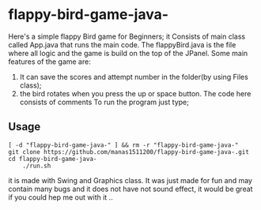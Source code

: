 
# flappy-bird-game-java-
Here's a simple flappy Bird game for Beginners;
it Consists of main class called App.java that runs the main code. The flappyBird.java is the file where all logic and the game is build on the top of the JPanel.
Some main features of the game are:
1. It can save the scores and attempt number in the folder(by using Files class);
2. the bird rotates when you press the up or space button.
The code here consists of comments
To run the program just type;
## Usage

```
[ -d "flappy-bird-game-java-" ] && rm -r "flappy-bird-game-java-"
git clone https://github.com/manas1511200/flappy-bird-game-java-.git
cd flappy-bird-game-java-
    ./run.sh

```

it is made with Swing and Graphics class. 
It was just made for fun and may contain many bugs and it does not have not sound effect, it would be great if you could hep me out with it ..

